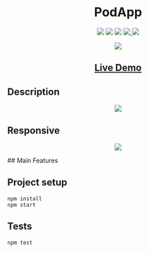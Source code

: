 <h1 align="center">PodApp</h1>
<p align="center">

<img src="https://img.shields.io/badge/madeby-cam71101-green" />
<img src="https://img.shields.io/github/languages/top/cam71101/podcastapp" />
<img src="https://img.shields.io/github/last-commit/cam71101/podcastapp" />
<a href="https://twitter.com/d_fisherWebDev" alt="twitter">
<img src="https://img.shields.io/twitter/follow/d_fisherWebDev?style=social" />
</a>
<img src="https://img.shields.io/badge/react-17.0.1-green" />
</p>

<p align="center">
  <img src="https://res.cloudinary.com/dndp8567v/image/upload/v1608566331/logo_cropped_ab3eb6bdd5.png">
</p>

<h2 align="center"><a  href="https://cam71101.github.io/PodcastApp/">Live Demo</a></h2>

## Description

<p align="center">
<img src="https://res.cloudinary.com/dndp8567v/image/upload/v1608116331/PodcastApp_adeb2f3e15.gif" />
</p>

## Responsive

<p align="center">
<img src=https://res.cloudinary.com/dndp8567v/image/upload/v1608584032/PodcastAppResponsive_748224099a.gif />
</p>
## Main Features

## Project setup

```
npm install
npm start
```

## Tests

```
npm test
```
